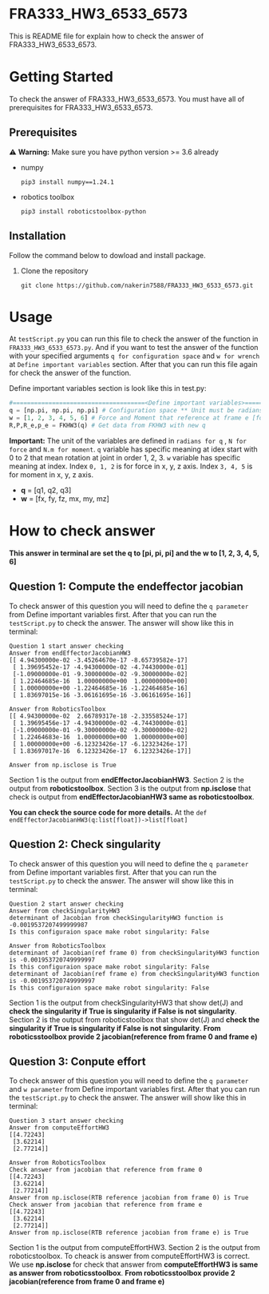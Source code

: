 # FRA333_HW3_6533_6573
This is README file for explain how to check the answer of FRA333_HW3_6533_6573.

# Getting Started
To check the answer of FRA333_HW3_6533_6573. You must have all of prerequisites for FRA333_HW3_6533_6573.
## Prerequisites
⚠️ **Warning:** Make sure you have python version >= 3.6 already
* numpy
    ```
    pip3 install numpy==1.24.1
    ```
* robotics toolbox
    ```
    pip3 install roboticstoolbox-python
    ```
## Installation
Follow the command below to dowload and install package.
1. Clone the repository
    ```
    git clone https://github.com/nakerin7588/FRA333_HW3_6533_6573.git
    ```

# Usage
At `testScript.py` you can run this file to check the answer of the function in `FRA333_HW3_6533_6573.py`. And if you want to test the answer of the function with your specified arguments `q for configuration space` and `w for wrench` at `Define important variables` section. After that you can run this file again for check the answer of the function.

Define important variables section is look like this in test.py:
```Python
#=====================================<Define important variables>==============================================#
q = [np.pi, np.pi, np.pi] # Configuration space ** Unit must be radians
w = [1, 2, 3, 4, 5, 6] # Force and Moment that reference at frame e [force moment]
R,P,R_e,p_e = FKHW3(q) # Get data from FKHW3 with new q
```
**Important:** The unit of the variables are defined in `radians for q` , `N for force` and `N.m for moment`. `q` variable has specific meaning at idex start with 0 to 2 that mean rotation at joint in order 1, 2, 3. `w` variable has specific meaning at index. Index `0, 1, 2` is for force in x, y, z axis. Index `3, 4, 5` is for moment in x, y, z axis.

* **q** = [q1, q2, q3]
* **w** = [fx, fy, fz, mx, my, mz]

# How to check answer
**This answer in terminal are set the q to [pi, pi, pi] and the w to [1, 2, 3, 4, 5, 6]**
## Question 1: Compute the endeffector jacobian
To check answer of this question you will need to define the `q parameter` from Define important variables first. After that you can run the `testScript.py` to check the answer. The answer will show like this in terminal:

```
Question 1 start answer checking
Answer from endEffectorJacobianHW3
[[ 4.94300000e-02 -3.45264670e-17 -8.65739582e-17]
 [ 1.39695452e-17 -4.94300000e-02 -4.74430000e-01]
 [-1.09000000e-01 -9.30000000e-02 -9.30000000e-02]
 [ 1.22464685e-16  1.00000000e+00  1.00000000e+00]
 [ 1.00000000e+00 -1.22464685e-16 -1.22464685e-16]
 [ 1.83697015e-16 -3.06161695e-16 -3.06161695e-16]]

Answer from RoboticsToolbox
[[ 4.94300000e-02  2.66789317e-18 -2.33558524e-17]
 [ 1.39695456e-17 -4.94300000e-02 -4.74430000e-01]
 [-1.09000000e-01 -9.30000000e-02 -9.30000000e-02]
 [ 1.22464683e-16  1.00000000e+00  1.00000000e+00]
 [ 1.00000000e+00 -6.12323426e-17 -6.12323426e-17]
 [ 1.83697017e-16  6.12323426e-17  6.12323426e-17]]

Answer from np.isclose is True
```

Section 1 is the output from **endEffectorJacobianHW3**. Section 2 is the output from **roboticstoolbox**. Section 3 is the output from **np.isclose** that check is output from **endEffectorJacobianHW3 same as roboticstoolbox**.

**You can check the source code for more details.** At the `def endEffectorJacobianHW3(q:list[float])->list[float]`

## Question 2: Check singularity
To check answer of this question you will need to define the `q parameter` from Define important variables first. After that you can run the `testScript.py` to check the answer. The answer will show like this in terminal:

```
Question 2 start answer checking
Answer from checkSingularityHW3
determinant of Jacobian from checkSingularityHW3 function is -0.0019537207499999987
Is this configuraion space make robot singularity: False

Answer from RoboticsToolbox
determinant of Jacobian(ref frame 0) from checkSingularityHW3 function is -0.001953720749999997
Is this configuraion space make robot singularity: False
determinant of Jacobian(ref frame e) from checkSingularityHW3 function is -0.001953720749999997
Is this configuraion space make robot singularity: False
```

Section 1 is the output from checkSingularityHW3 that show det(J) and **check the singularity if True is singularity if False is not singularity**. Section 2 is the output from roboticstoolbox that show det(J) and **check the singularity if True is singularity if False is not singularity**. **From roboticsstoolbox provide 2 jacobian(reference from frame 0 and frame e)**

## Question 3: Conpute effort
To check answer of this question you will need to define the `q parameter` and `w parameter` from Define important variables first. After that you can run the `testScript.py` to check the answer. The answer will show like this in terminal:

```
Question 3 start answer checking
Answer from computeEffortHW3
[[4.72243]
 [3.62214]
 [2.77214]]

Answer from RoboticsToolbox
Check answer from jacobian that reference from frame 0
[[4.72243]
 [3.62214]
 [2.77214]]
Answer from np.isclose(RTB reference jacobian from frame 0) is True
Check answer from jacobian that reference from frame e
[[4.72243]
 [3.62214]
 [2.77214]]
Answer from np.isclose(RTB reference jacobian from frame e) is True
```

Section 1 is the output from computeEffortHW3. Section 2 is the output from roboticstoolbox. To cheack is answer from computeEffortHW3 is correct. We use **np.isclose** for check that answer from **computeEffortHW3 is same as answer from roboticsstoolbox**. **From roboticsstoolbox provide 2 jacobian(reference from frame 0 and frame e)**